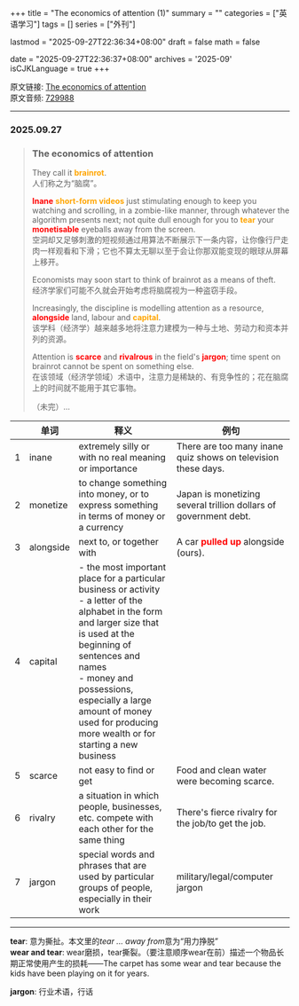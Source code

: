 +++
title = "The economics of attention (1)"
summary = ""
categories = ["英语学习"]
tags = []
series = ["外刊"]

lastmod = "2025-09-27T22:36:34+08:00"
draft = false
math = false

date = "2025-09-27T22:36:37+08:00"
archives = '2025-09'
isCJKLanguage = true
+++

原文链接: [The economics of attention](https://waikan.kekenet.com/#/waikanlisten/23/729988)  
原文音频: [729988](https://k7.kekenet.com/Sound/2025/09/459yw_5532251Qnk.mp3)

---

### 2025.09.27

> ### The economics of attention
>
> They call it <strong style="color: orange">brainrot</strong>.  
> 人们称之为“脑腐”。
>
> <strong style="color: red">Inane</strong> <strong style="color: orange">short-form videos</strong> just stimulating enough to keep you watching and scrolling, in a zombie-like manner, through whatever the algorithm presents next; not quite dull enough for you to <strong style="color: orange">tear</strong> your <strong style="color: red">monetisable</strong> eyeballs away from the screen.  
> 空洞却又足够刺激的短视频通过用算法不断展示下一条内容，让你像行尸走肉一样观看和下滑；它也不算太无聊以至于会让你那双能变现的眼球从屏幕上移开。
>
> Economists may soon start to think of brainrot as a means of theft.  
> 经济学家们可能不久就会开始考虑将脑腐视为一种盗窃手段。
>
> Increasingly, the discipline is modelling attention as a resource, <strong style="color: red">alongside</strong> land, labour and <strong style="color: orange">capital</strong>.  
> 该学科（经济学）越来越多地将注意力建模为一种与土地、劳动力和资本并列的资源。
>
> Attention is <strong style="color: red">scarce</strong> and <strong style="color: red">rivalrous</strong> in the field's <strong style="color: red">jargon</strong>; time spent on brainrot cannot be spent on something else.  
> 在该领域（经济学领域）术语中，注意力是稀缺的、有竞争性的；花在脑腐上的时间就不能用于其它事物。
>
> （未完）...

| | 单词 | 释义 | 例句 |
| --- | --- | --- | --- |
| 1 | inane | extremely silly or with no real meaning or importance | There are too many inane quiz shows on television these days. |
| 2 | monetize | to change something into money, or to express something in terms of money or a currency | Japan is monetizing several trillion dollars of government debt. |
| 3 | alongside | next to, or together with | A car <strong style="color: red">pulled up</strong> alongside (ours). |
| 4 | capital | - the most important place for a particular business or activity <br> - a letter of the alphabet in the form and larger size that is used at the beginning of sentences and names <br> - money and possessions, especially a large amount of money used for producing more wealth or for starting a new business | |
| 5 | scarce | not easy to find or get | Food and clean water were becoming scarce. |
| 6 | rivalry | a situation in which people, businesses, etc. compete with each other for the same thing | There's fierce rivalry for the job/to get the job. |
| 7 | jargon | special words and phrases that are used by particular groups of people, especially in their work | military/legal/computer jargon |

---

**tear**: 意为撕扯。本文里的*tear ... away from*意为“用力挣脱”  
**wear and tear**: wear磨损，tear撕裂。（要注意顺序wear在前）描述一个物品长期正常使用产生的损耗——The carpet has some wear and tear because the kids have been playing on it for years.

**jargon**: 行业术语，行话
